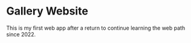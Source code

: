 # Gallery Website
This is my first web app after a return to continue learning the web path since 2022.
<br>